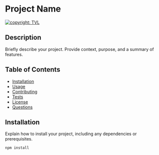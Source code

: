 # Project Name

[![copyright: TVL](https://img.shields.io/badge/Copyright-TVL-yellow.svg)](https://pluz21.itch.io/)

## Description

Briefly describe your project. Provide context, purpose, and a summary of features.

## Table of Contents

- [Installation](#installation)
- [Usage](#usage)
- [Contributing](#contributing)
- [Tests](#tests)
- [License](#license)
- [Questions](#questions)

## Installation

Explain how to install your project, including any dependencies or prerequisites.

```bash
npm install

